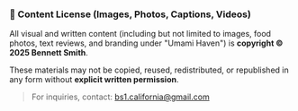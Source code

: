 ### 📸 Content License (Images, Photos, Captions, Videos)

All visual and written content (including but not limited to images, food photos, text reviews, and branding under "Umami Haven") is **copyright © 2025 Bennett Smith**.

These materials may not be copied, reused, redistributed, or republished in any form without **explicit written permission**.

> For inquiries, contact: bs1.california@gmail.com
